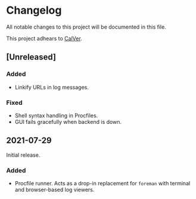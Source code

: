 # Changelog

All notable changes to this project will be documented in this file.

This project adhears to [CalVer](./VERSIONING.md).

## [Unreleased]

### Added

- Linkify URLs in log messages.

### Fixed

- Shell syntax handling in Procfiles.
- GUI fails gracefully when backend is down.

## 2021-07-29

Initial release.

### Added

- Procfile runner. Acts as a drop-in replacement for `foreman` with terminal
  and browser-based log viewers.

